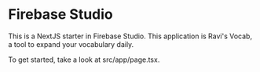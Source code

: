 # Firebase Studio

This is a NextJS starter in Firebase Studio. This application is Ravi's Vocab, a tool to expand your vocabulary daily.

To get started, take a look at src/app/page.tsx.
